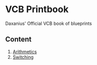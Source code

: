 # VCB Printbook
Daxanius' Official VCB book of blueprints

## Content

1. [Arithmetics](./arithmetics/arithmetics.md)
2. [Switching](./switching/switching.md)